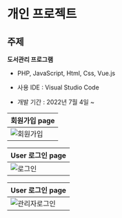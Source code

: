 개인 프로젝트
=====

주제
-----
**도서관리 프로그램** 

- PHP, JavaScript, Html, Css, Vue.js

- 사용 IDE : Visual Studio Code

- 개발 기간 : 2022년 7월 4일 ~ 

|회원가입 page|
|------------|
|![회원가입](https://user-images.githubusercontent.com/101936519/178485677-eb959d19-dffd-41f8-83dd-03235d08b726.jpg)|

|User 로그인 page|
|------------|
|![로그인](https://user-images.githubusercontent.com/101936519/185731981-def7a1fe-c1b5-452e-90c4-b8bf3b7c07df.jpg)|

|User 로그인 page|
|------------|
|![관리자로그인](https://user-images.githubusercontent.com/101936519/185732097-26ef788b-5012-4848-bf9d-37e8f3e2016f.jpg)|


